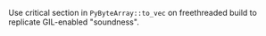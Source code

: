 Use critical section in `PyByteArray::to_vec` on freethreaded build to replicate GIL-enabled "soundness".
